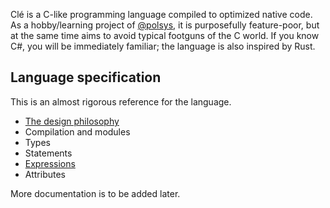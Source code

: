 Clé is a C-like programming language compiled to optimized native code.
As a hobby/learning project of [@polsys](https://github.com/polsys), it is purposefully feature-poor, but at the same time aims to avoid typical footguns of the C world.
If you know C#, you will be immediately familiar; the language is also inspired by Rust.


## Language specification
This is an almost rigorous reference for the language.

* [The design philosophy](language-spec/design-philosophy.md)
* Compilation and modules
* Types
* Statements
* [Expressions](language-spec/expressions.md)
* Attributes

More documentation is to be added later.
